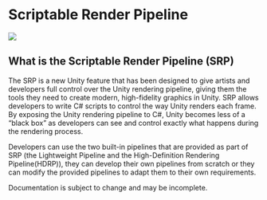 # Scriptable Render Pipeline
![](https://blogs.unity3d.com/wp-content/uploads/2018/01/image5_rs.png)
## What is the Scriptable Render Pipeline (SRP)

The SRP is a new Unity feature that has been designed to give artists and developers full control over the Unity rendering pipeline, giving them the tools they need to create modern, high-fidelity graphics in Unity. 
SRP allows developers to write C# scripts to control the way Unity renders each frame. By exposing the Unity rendering pipeline to C#, Unity becomes less of a “black box” as developers can see and control exactly what happens during the rendering process. 

Developers can use the two built-in pipelines that are provided as part of SRP (the Lightweight Pipeline and the High-Definition Rendering Pipeline(HDRP)), they can develop their own pipelines from scratch or they can modify the provided pipelines to adapt them to their own requirements. 

Documentation is subject to change and may be incomplete. 
